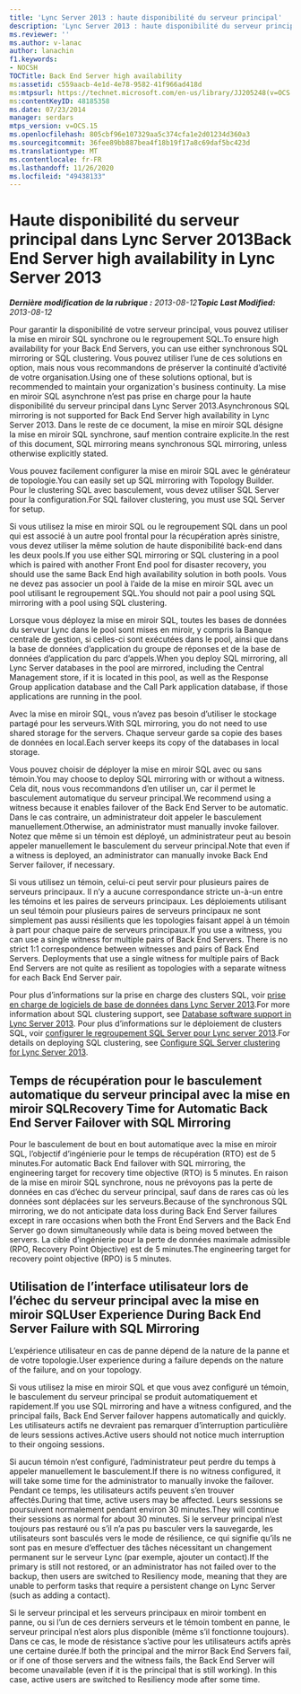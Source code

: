```yaml
---
title: 'Lync Server 2013 : haute disponibilité du serveur principal'
description: 'Lync Server 2013 : haute disponibilité du serveur principal.'
ms.reviewer: ''
ms.author: v-lanac
author: lanachin
f1.keywords:
- NOCSH
TOCTitle: Back End Server high availability
ms:assetid: c559aacb-4e1d-4e78-9582-41f966ad418d
ms:mtpsurl: https://technet.microsoft.com/en-us/library/JJ205248(v=OCS.15)
ms:contentKeyID: 48185358
ms.date: 07/23/2014
manager: serdars
mtps_version: v=OCS.15
ms.openlocfilehash: 805cbf96e107329aa5c374cfa1e2d01234d360a3
ms.sourcegitcommit: 36fee89bb887bea4f18b19f17a8c69daf5bc423d
ms.translationtype: MT
ms.contentlocale: fr-FR
ms.lasthandoff: 11/26/2020
ms.locfileid: "49438133"
---
```

# <a name="back-end-server-high-availability-in-lync-server-2013"></a><span data-ttu-id="78be0-103">Haute disponibilité du serveur principal dans Lync Server 2013</span><span class="sxs-lookup"><span data-stu-id="78be0-103">Back End Server high availability in Lync Server 2013</span></span>

<div data-xmlns="http://www.w3.org/1999/xhtml">

<div class="topic" data-xmlns="http://www.w3.org/1999/xhtml" data-msxsl="urn:schemas-microsoft-com:xslt" data-cs="https://msdn.microsoft.com/">

<div data-asp="https://msdn2.microsoft.com/asp">



</div>

<div id="mainSection">

<div id="mainBody"><span data-ttu-id="78be0-104">

<span> </span></span><span class="sxs-lookup"><span data-stu-id="78be0-104">

<span> </span></span></span>

<span data-ttu-id="78be0-105">_**Dernière modification de la rubrique :** 2013-08-12_</span><span class="sxs-lookup"><span data-stu-id="78be0-105">_**Topic Last Modified:** 2013-08-12_</span></span>

<span data-ttu-id="78be0-106">Pour garantir la disponibilité de votre serveur principal, vous pouvez utiliser la mise en miroir SQL synchrone ou le regroupement SQL.</span><span class="sxs-lookup"><span data-stu-id="78be0-106">To ensure high availability for your Back End Servers, you can use either synchronous SQL mirroring or SQL clustering.</span></span> <span data-ttu-id="78be0-107">Vous pouvez utiliser l’une de ces solutions en option, mais nous vous recommandons de préserver la continuité d’activité de votre organisation.</span><span class="sxs-lookup"><span data-stu-id="78be0-107">Using one of these solutions optional, but is recommended to maintain your organization's business continuity.</span></span> <span data-ttu-id="78be0-108">La mise en miroir SQL asynchrone n’est pas prise en charge pour la haute disponibilité du serveur principal dans Lync Server 2013.</span><span class="sxs-lookup"><span data-stu-id="78be0-108">Asynchronous SQL mirroring is not supported for Back End Server high availability in Lync Server 2013.</span></span> <span data-ttu-id="78be0-109">Dans le reste de ce document, la mise en miroir SQL désigne la mise en miroir SQL synchrone, sauf mention contraire explicite.</span><span class="sxs-lookup"><span data-stu-id="78be0-109">In the rest of this document, SQL mirroring means synchronous SQL mirroring, unless otherwise explicitly stated.</span></span>

<span data-ttu-id="78be0-110">Vous pouvez facilement configurer la mise en miroir SQL avec le générateur de topologie.</span><span class="sxs-lookup"><span data-stu-id="78be0-110">You can easily set up SQL mirroring with Topology Builder.</span></span> <span data-ttu-id="78be0-111">Pour le clustering SQL avec basculement, vous devez utiliser SQL Server pour la configuration.</span><span class="sxs-lookup"><span data-stu-id="78be0-111">For SQL failover clustering, you must use SQL Server for setup.</span></span>

<span data-ttu-id="78be0-112">Si vous utilisez la mise en miroir SQL ou le regroupement SQL dans un pool qui est associé à un autre pool frontal pour la récupération après sinistre, vous devez utiliser la même solution de haute disponibilité back-end dans les deux pools.</span><span class="sxs-lookup"><span data-stu-id="78be0-112">If you use either SQL mirroring or SQL clustering in a pool which is paired with another Front End pool for disaster recovery, you should use the same Back End high availability solution in both pools.</span></span> <span data-ttu-id="78be0-113">Vous ne devez pas associer un pool à l’aide de la mise en miroir SQL avec un pool utilisant le regroupement SQL.</span><span class="sxs-lookup"><span data-stu-id="78be0-113">You should not pair a pool using SQL mirroring with a pool using SQL clustering.</span></span>

<span data-ttu-id="78be0-114">Lorsque vous déployez la mise en miroir SQL, toutes les bases de données du serveur Lync dans le pool sont mises en miroir, y compris la Banque centrale de gestion, si celles-ci sont exécutées dans le pool, ainsi que dans la base de données d’application du groupe de réponses et de la base de données d’application du parc d’appels.</span><span class="sxs-lookup"><span data-stu-id="78be0-114">When you deploy SQL mirroring, all Lync Server databases in the pool are mirrored, including the Central Management store, if it is located in this pool, as well as the Response Group application database and the Call Park application database, if those applications are running in the pool.</span></span>

<span data-ttu-id="78be0-115">Avec la mise en miroir SQL, vous n’avez pas besoin d’utiliser le stockage partagé pour les serveurs.</span><span class="sxs-lookup"><span data-stu-id="78be0-115">With SQL mirroring, you do not need to use shared storage for the servers.</span></span> <span data-ttu-id="78be0-116">Chaque serveur garde sa copie des bases de données en local.</span><span class="sxs-lookup"><span data-stu-id="78be0-116">Each server keeps its copy of the databases in local storage.</span></span>

<span data-ttu-id="78be0-117">Vous pouvez choisir de déployer la mise en miroir SQL avec ou sans témoin.</span><span class="sxs-lookup"><span data-stu-id="78be0-117">You may choose to deploy SQL mirroring with or without a witness.</span></span> <span data-ttu-id="78be0-118">Cela dit, nous vous recommandons d’en utiliser un, car il permet le basculement automatique du serveur principal.</span><span class="sxs-lookup"><span data-stu-id="78be0-118">We recommend using a witness because it enables failover of the Back End Server to be automatic.</span></span> <span data-ttu-id="78be0-119">Dans le cas contraire, un administrateur doit appeler le basculement manuellement.</span><span class="sxs-lookup"><span data-stu-id="78be0-119">Otherwise, an administrator must manually invoke failover.</span></span> <span data-ttu-id="78be0-120">Notez que même si un témoin est déployé, un administrateur peut au besoin appeler manuellement le basculement du serveur principal.</span><span class="sxs-lookup"><span data-stu-id="78be0-120">Note that even if a witness is deployed, an administrator can manually invoke Back End Server failover, if necessary.</span></span>

<span data-ttu-id="78be0-p106">Si vous utilisez un témoin, celui-ci peut servir pour plusieurs paires de serveurs principaux. Il n’y a aucune correspondance stricte un-à-un entre les témoins et les paires de serveurs principaux. Les déploiements utilisant un seul témoin pour plusieurs paires de serveurs principaux ne sont simplement pas aussi résilients que les topologies faisant appel à un témoin à part pour chaque paire de serveurs principaux.</span><span class="sxs-lookup"><span data-stu-id="78be0-p106">If you use a witness, you can use a single witness for multiple pairs of Back End Servers. There is no strict 1:1 correspondence between witnesses and pairs of Back End Servers. Deployments that use a single witness for multiple pairs of Back End Servers are not quite as resilient as topologies with a separate witness for each Back End Server pair.</span></span>

<span data-ttu-id="78be0-124">Pour plus d’informations sur la prise en charge des clusters SQL, voir [prise en charge de logiciels de base de données dans Lync Server 2013](lync-server-2013-database-software-support.md).</span><span class="sxs-lookup"><span data-stu-id="78be0-124">For more information about SQL clustering support, see [Database software support in Lync Server 2013](lync-server-2013-database-software-support.md).</span></span> <span data-ttu-id="78be0-125">Pour plus d’informations sur le déploiement de clusters SQL, voir [configurer le regroupement SQL Server pour Lync server 2013](lync-server-2013-configure-sql-server-clustering.md).</span><span class="sxs-lookup"><span data-stu-id="78be0-125">For details on deploying SQL clustering, see [Configure SQL Server clustering for Lync Server 2013](lync-server-2013-configure-sql-server-clustering.md).</span></span>

<div>

## <a name="recovery-time-for-automatic-back-end-server-failover-with-sql-mirroring"></a><span data-ttu-id="78be0-126">Temps de récupération pour le basculement automatique du serveur principal avec la mise en miroir SQL</span><span class="sxs-lookup"><span data-stu-id="78be0-126">Recovery Time for Automatic Back End Server Failover with SQL Mirroring</span></span>

<span data-ttu-id="78be0-127">Pour le basculement de bout en bout automatique avec la mise en miroir SQL, l’objectif d’ingénierie pour le temps de récupération (RTO) est de 5 minutes.</span><span class="sxs-lookup"><span data-stu-id="78be0-127">For automatic Back End failover with SQL mirroring, the engineering target for recovery time objective (RTO) is 5 minutes.</span></span> <span data-ttu-id="78be0-128">En raison de la mise en miroir SQL synchrone, nous ne prévoyons pas la perte de données en cas d’échec du serveur principal, sauf dans de rares cas où les données sont déplacées sur les serveurs.</span><span class="sxs-lookup"><span data-stu-id="78be0-128">Because of the synchronous SQL mirroring, we do not anticipate data loss during Back End Server failures except in rare occasions when both the Front End Servers and the Back End Server go down simultaneously while data is being moved between the servers.</span></span> <span data-ttu-id="78be0-129">La cible d’ingénierie pour la perte de données maximale admissible (RPO, Recovery Point Objective) est de 5 minutes.</span><span class="sxs-lookup"><span data-stu-id="78be0-129">The engineering target for recovery point objective (RPO) is 5 minutes.</span></span>

</div>

<div>

## <a name="user-experience-during-back-end-server-failure-with-sql-mirroring"></a><span data-ttu-id="78be0-130">Utilisation de l’interface utilisateur lors de l’échec du serveur principal avec la mise en miroir SQL</span><span class="sxs-lookup"><span data-stu-id="78be0-130">User Experience During Back End Server Failure with SQL Mirroring</span></span>

<span data-ttu-id="78be0-131">L’expérience utilisateur en cas de panne dépend de la nature de la panne et de votre topologie.</span><span class="sxs-lookup"><span data-stu-id="78be0-131">User experience during a failure depends on the nature of the failure, and on your topology.</span></span>

<span data-ttu-id="78be0-132">Si vous utilisez la mise en miroir SQL et que vous avez configuré un témoin, le basculement du serveur principal se produit automatiquement et rapidement.</span><span class="sxs-lookup"><span data-stu-id="78be0-132">If you use SQL mirroring and have a witness configured, and the principal fails, Back End Server failover happens automatically and quickly.</span></span> <span data-ttu-id="78be0-133">Les utilisateurs actifs ne devraient pas remarquer d’interruption particulière de leurs sessions actives.</span><span class="sxs-lookup"><span data-stu-id="78be0-133">Active users should not notice much interruption to their ongoing sessions.</span></span>

<span data-ttu-id="78be0-134">Si aucun témoin n’est configuré, l’administrateur peut perdre du temps à appeler manuellement le basculement.</span><span class="sxs-lookup"><span data-stu-id="78be0-134">If there is no witness configured, it will take some time for the administrator to manually invoke the failover.</span></span> <span data-ttu-id="78be0-135">Pendant ce temps, les utilisateurs actifs peuvent s’en trouver affectés.</span><span class="sxs-lookup"><span data-stu-id="78be0-135">During that time, active users may be affected.</span></span> <span data-ttu-id="78be0-136">Leurs sessions se poursuivent normalement pendant environ 30 minutes.</span><span class="sxs-lookup"><span data-stu-id="78be0-136">They will continue their sessions as normal for about 30 minutes.</span></span> <span data-ttu-id="78be0-137">Si le serveur principal n’est toujours pas restauré ou s’il n’a pas pu basculer vers la sauvegarde, les utilisateurs sont basculés vers le mode de résilience, ce qui signifie qu’ils ne sont pas en mesure d’effectuer des tâches nécessitant un changement permanent sur le serveur Lync (par exemple, ajouter un contact).</span><span class="sxs-lookup"><span data-stu-id="78be0-137">If the primary is still not restored, or an administrator has not failed over to the backup, then users are switched to Resiliency mode, meaning that they are unable to perform tasks that require a persistent change on Lync Server (such as adding a contact).</span></span>

<span data-ttu-id="78be0-p111">Si le serveur principal et les serveurs principaux en miroir tombent en panne, ou si l’un de ces derniers serveurs et le témoin tombent en panne, le serveur principal n’est alors plus disponible (même s’il fonctionne toujours). Dans ce cas, le mode de résistance s’active pour les utilisateurs actifs après une certaine durée.</span><span class="sxs-lookup"><span data-stu-id="78be0-p111">If both the principal and the mirror Back End Servers fail, or if one of those servers and the witness fails, the Back End Server will become unavailable (even if it is the principal that is still working). In this case, active users are switched to Resiliency mode after some time.</span></span>

<span data-ttu-id="78be0-140"></div>

</div>

<span> </span>

</div>

</div>

</span><span class="sxs-lookup"><span data-stu-id="78be0-140"></div>

</div>

<span> </span>

</div>

</div>

</span></span></div>

